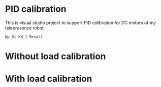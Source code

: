 # PID calibration
This is visual studio project to support PID calibration for DC motors of my telepresence robot.

`Kp Ki Kd | Result`

# Without load calibration

# With load calibration

